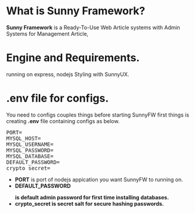 <h1>What is Sunny Framework?</h1>
<p>
    <b>Sunny Framework</b> is a Ready-To-Use Web Article systems with Admin Systems for Management Article,
</p>
<h1>Engine and Requirements.</h1>
<p>
    running on express, nodejs Styling with SunnyUX.
</p>
<h1>.env file for configs.</h1>
<p>
You need to configs couples things before starting SunnyFW first things is creating <b>.env</b> file containing configs as below.
</p>
<pre>
PORT=
MYSQL_HOST=
MYSQL_USERNAME=
MYSQL_PASSWORD=
MYSQL_DATABASE=
DEFAULT_PASSWORD=
crypto_secret=
</pre>
<ul>
    <li><b>PORT</b> is port of nodejs appication you want SunnyFW to running on.</li>
    <li><b>DEFAULT_PASSWORD</p> is default admin password for first time installing databases.</li>
    <li><b>crypto_secret</b> is secret salt for secure hashing passwords.</li>
</ul>